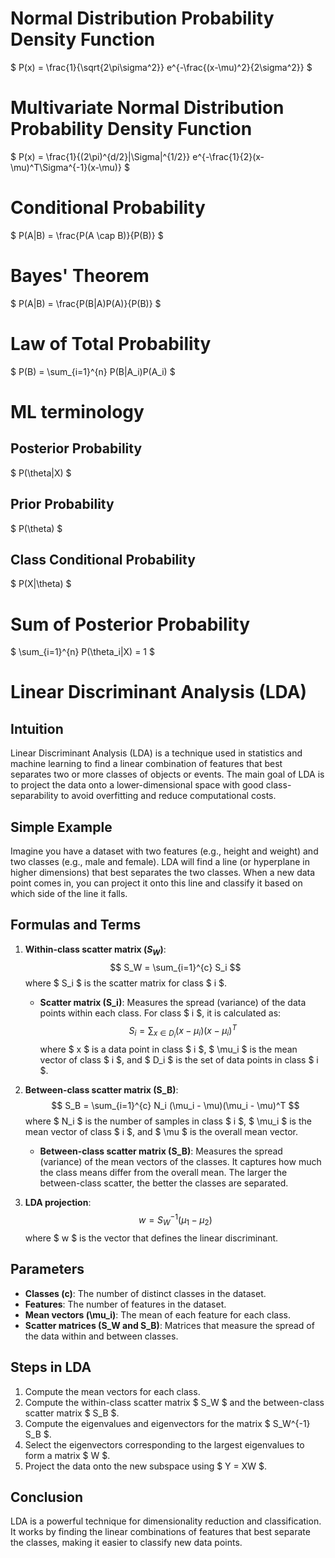 # Normal Distribution Probability Density Function

$ P(x) = \frac{1}{\sqrt{2\pi\sigma^2}} e^{-\frac{(x-\mu)^2}{2\sigma^2}} $

# Multivariate Normal Distribution Probability Density Function

$ P(x) = \frac{1}{(2\pi)^{d/2}|\Sigma|^{1/2}} e^{-\frac{1}{2}(x-\mu)^T\Sigma^{-1}(x-\mu)} $

# Conditional Probability

$ P(A|B) = \frac{P(A \cap B)}{P(B)} $

# Bayes' Theorem

$ P(A|B) = \frac{P(B|A)P(A)}{P(B)} $

# Law of Total Probability

$ P(B) = \sum_{i=1}^{n} P(B|A_i)P(A_i) $

# ML terminology

## Posterior Probability

$ P(\theta|X) $

## Prior Probability

$ P(\theta) $

## Class Conditional Probability

$ P(X|\theta) $

# Sum of Posterior Probability

$ \sum_{i=1}^{n} P(\theta_i|X) = 1 $


# Linear Discriminant Analysis (LDA)

## Intuition
Linear Discriminant Analysis (LDA) is a technique used in statistics and machine learning to find a linear combination of features that best separates two or more classes of objects or events. The main goal of LDA is to project the data onto a lower-dimensional space with good class-separability to avoid overfitting and reduce computational costs.

## Simple Example
Imagine you have a dataset with two features (e.g., height and weight) and two classes (e.g., male and female). LDA will find a line (or hyperplane in higher dimensions) that best separates the two classes. When a new data point comes in, you can project it onto this line and classify it based on which side of the line it falls.

## Formulas and Terms

1. **Within-class scatter matrix $(S_W)$**:
   $$ S_W = \sum_{i=1}^{c} S_i $$
   where $ S_i $ is the scatter matrix for class $ i $.

    - **Scatter matrix (S_i)**: Measures the spread (variance) of the data points within each class. For class $ i $, it is calculated as:
      $$ S_i = \sum_{x \in D_i} (x - \mu_i)(x - \mu_i)^T $$
      where $ x $ is a data point in class $ i $, $ \mu_i $ is the mean vector of class $ i $, and $ D_i $ is the set of data points in class $ i $.

2. **Between-class scatter matrix (S_B)**:
   $$ S_B = \sum_{i=1}^{c} N_i (\mu_i - \mu)(\mu_i - \mu)^T $$
   where $ N_i $ is the number of samples in class $ i $, $ \mu_i $ is the mean vector of class $ i $, and $ \mu $ is the overall mean vector.

    - **Between-class scatter matrix (S_B)**: Measures the spread (variance) of the mean vectors of the classes. It captures how much the class means differ from the overall mean. The larger the between-class scatter, the better the classes are separated.

3. **LDA projection**:
   $$ w = S_W^{-1} (\mu_1 - \mu_2) $$
   where $ w $ is the vector that defines the linear discriminant.

## Parameters
- **Classes (c)**: The number of distinct classes in the dataset.
- **Features**: The number of features in the dataset.
- **Mean vectors (\mu_i)**: The mean of each feature for each class.
- **Scatter matrices (S_W and S_B)**: Matrices that measure the spread of the data within and between classes.

## Steps in LDA
1. Compute the mean vectors for each class.
2. Compute the within-class scatter matrix $ S_W $ and the between-class scatter matrix $ S_B $.
3. Compute the eigenvalues and eigenvectors for the matrix $ S_W^{-1} S_B $.
4. Select the eigenvectors corresponding to the largest eigenvalues to form a matrix $ W $.
5. Project the data onto the new subspace using $ Y = XW $.

## Conclusion
LDA is a powerful technique for dimensionality reduction and classification. It works by finding the linear combinations of features that best separate the classes, making it easier to classify new data points.

